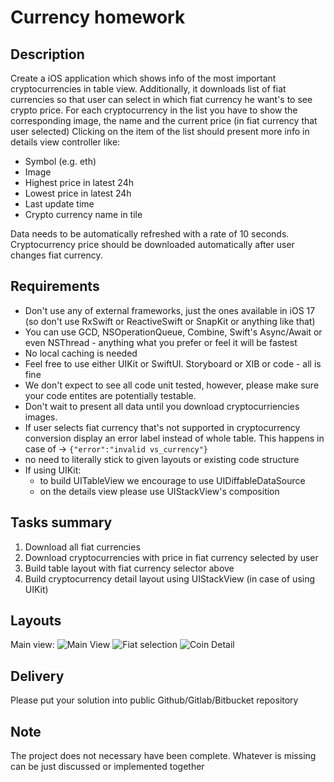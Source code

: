 #  Currency homework

## Description
Create a iOS application which shows info of the most important cryptocurrencies in table view. Additionally,
it downloads list of fiat currencies so that user can select in which fiat currency he want's to see crypto price.
For each cryptocurrency in the list you have to show the corresponding image, the name and the current price (in fiat currency that user selected)
Clicking on the item of the list should present more info in details view controller like:
- Symbol (e.g. eth)
- Image
- Highest price in latest 24h
- Lowest price in latest 24h
- Last update time
- Crypto currency name in tile

Data needs to be automatically refreshed with a rate of 10 seconds.
Cryptocurrency price should be downloaded automatically after user changes fiat currency.

## Requirements
* Don't use any of external frameworks, just the ones available in iOS 17 (so don't use RxSwift or ReactiveSwift or SnapKit or anything like that)
* You can use GCD, NSOperationQueue, Combine, Swift's Async/Await or even NSThread - anything what you prefer or feel it will be fastest
* No local caching is needed
* Feel free to use either UIKit or SwiftUI. Storyboard or XIB or code - all is fine
* We don't expect to see all code unit tested, however, please make sure your code entites are potentially testable.
* Don't wait to present all data until you download cryptocurriencies images.
* If user selects fiat currency that's not supported in cryptocurrency conversion display an error label instead of whole table. This happens in case of -> `{"error":"invalid vs_currency"}`
* no need to literally stick to given layouts or existing code structure
* If using UIKit:
    - to build UITableView we encourage to use UIDiffableDataSource
    - on the details view please use UIStackView's composition

## Tasks summary
1. Download all fiat currencies
2. Download cryptocurrencies with price in fiat currency selected by user
3. Build table layout with fiat currency selector above
4. Build cryptocurrency detail layout using UIStackView (in case of using UIKit)

## Layouts
Main view: 
![Main View](mainView.png)
![Fiat selection](fiatSelection.png)
![Coin Detail](coinDetailView.png)

## Delivery
Please put your solution into public Github/Gitlab/Bitbucket repository

## Note
The project does not necessary have been complete. Whatever is missing can be just discussed or implemented together
